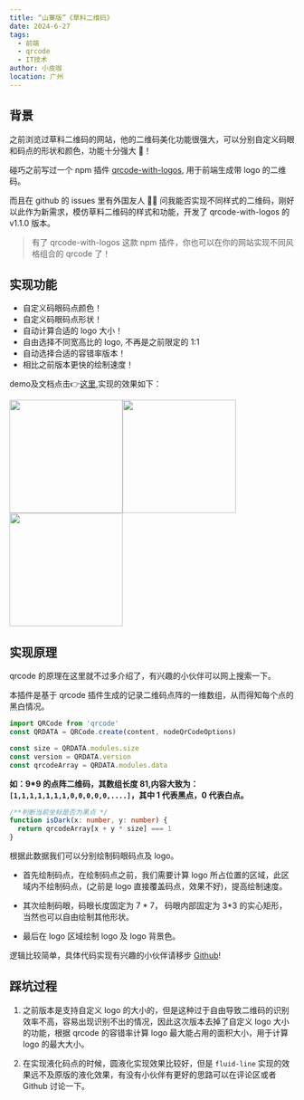 ```yaml
---
title: “山寨版”《草料二维码》
date: 2024-6-27
tags:
  - 前端
  - qrcode
  - IT技术
author: 小皮咖
location: 广州
---
```


## 背景

之前浏览过草料二维码的网站，他的二维码美化功能很强大，可以分别自定义码眼和码点的形状和颜色，功能十分强大 💪！

碰巧之前写过一个 npm 插件 [qrcode-with-logos](https://github.com/zxpsuper/qrcode-with-logos), 用于前端生成带 logo 的二维码。

而且在 github 的 issues 里有外国友人 👨‍🦱 问我能否实现不同样式的二维码，刚好以此作为新需求，模仿草料二维码的样式和功能，开发了 qrcode-with-logos 的 v1.1.0 版本。

> 有了 qrcode-with-logos 这款 npm 插件，你也可以在你的网站实现不同风格组合的 qrcode 了！

<!-- more -->

<tongji/>

## 实现功能

- 自定义码眼码点颜色！
- 自定义码眼码点形状！
- 自动计算合适的 logo 大小！
- 自由选择不同宽高比的 logo, 不再是之前限定的 1:1
- 自动选择合适的容错率版本！
- 相比之前版本更快的绘制速度！

demo及文档点击👉[这里](https://zxpsuper.github.io/qrcode-with-logos/),实现的效果如下：

<img src="https://raw.githubusercontent.com/zxpsuper/qrcode-with-logos/master/images/qr-code.png" width="200" style="max-width: 100%;"><img src="https://raw.githubusercontent.com/zxpsuper/qrcode-with-logos/master/images/qr-code2.png" width="200" style="max-width: 100%;"><img src="https://raw.githubusercontent.com/zxpsuper/qrcode-with-logos/master/images/qr-code3.png" width="200" style="max-width: 100%;"></p>

## 实现原理

qrcode 的原理在这里就不过多介绍了，有兴趣的小伙伴可以网上搜索一下。

本插件是基于 qrcode 插件生成的记录二维码点阵的一维数组，从而得知每个点的黑白情况。

```js
import QRCode from 'qrcode'
const QRDATA = QRCode.create(content, nodeQrCodeOptions)

const size = QRDATA.modules.size
const version = QRDATA.version
const qrcodeArray = QRDATA.modules.data
```

**如：9\*9 的点阵二维码，其数组长度 81,内容大致为：`[1,1,1,1,1,1,1,0,0,0,0,0,....]`，其中 1 代表黑点，0 代表白点。**

```ts
/**判断当前坐标是否为黑点 */
function isDark(x: number, y: number) {
  return qrcodeArray[x + y * size] === 1
}
```

根据此数据我们可以分别绘制码眼码点及 logo。

- 首先绘制码点，在绘制码点之前，我们需要计算 logo 所占位置的区域，此区域内不绘制码点，(之前是 logo 直接覆盖码点，效果不好)，提高绘制速度。

- 其次绘制码眼，码眼长度固定为 7 * 7， 码眼内部固定为 3*3 的实心矩形，当然也可以自由绘制其他形状。

- 最后在 logo 区域绘制 logo 及 logo 背景色。

逻辑比较简单，具体代码实现有兴趣的小伙伴请移步 [Github](https://github.com/zxpsuper/qrcode-with-logos)!

## 踩坑过程

1. 之前版本是支持自定义 logo 的大小的，但是这种过于自由导致二维码的识别效率不高，容易出现识别不出的情况，因此这次版本去掉了自定义 logo 大小的功能，根据 qrcode 的容错率计算 logo 最大能占用的面积大小，用于计算 logo 的最大大小。

2. 在实现液化码点的时候，圆液化实现效果比较好，但是 `fluid-line` 实现的效果远不及原版的液化效果，有没有小伙伴有更好的思路可以在评论区或者 Github 讨论一下。

<comment/>
